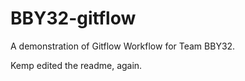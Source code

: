 # BBY32-gitflow

A demonstration of Gitflow Workflow for Team BBY32.

Kemp edited the readme, again.